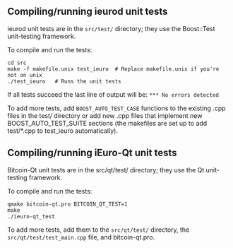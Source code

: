 Compiling/running ieurod unit tests
------------------------------------

ieurod unit tests are in the `src/test/` directory; they
use the Boost::Test unit-testing framework.

To compile and run the tests:

	cd src
	make -f makefile.unix test_ieuro  # Replace makefile.unix if you're not on unix
	./test_ieuro   # Runs the unit tests

If all tests succeed the last line of output will be:
`*** No errors detected`

To add more tests, add `BOOST_AUTO_TEST_CASE` functions to the existing
.cpp files in the test/ directory or add new .cpp files that
implement new BOOST_AUTO_TEST_SUITE sections (the makefiles are
set up to add test/*.cpp to test_ieuro automatically).


Compiling/running iEuro-Qt unit tests
---------------------------------------

Bitcoin-Qt unit tests are in the src/qt/test/ directory; they
use the Qt unit-testing framework.

To compile and run the tests:

	qmake bitcoin-qt.pro BITCOIN_QT_TEST=1
	make
	./ieuro-qt_test

To add more tests, add them to the `src/qt/test/` directory,
the `src/qt/test/test_main.cpp` file, and bitcoin-qt.pro.
